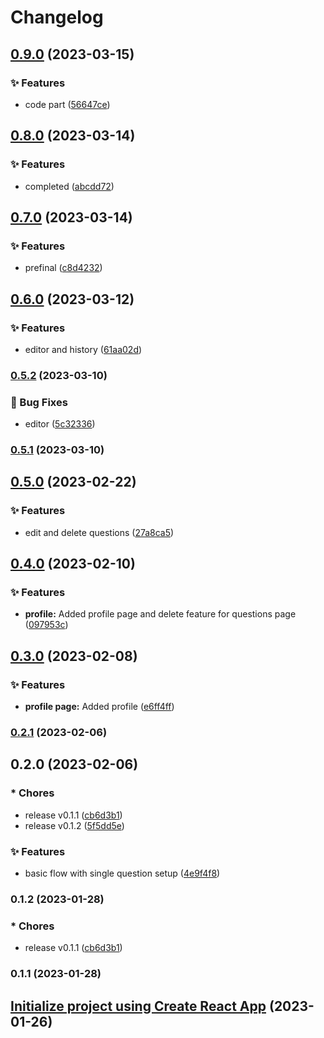 # Changelog

## [0.9.0](https://github.com/bhumarevanth/codingworkstations/compare/v0.8.0...v0.9.0) (2023-03-15)


### ✨ Features

* code part ([56647ce](https://github.com/bhumarevanth/codingworkstations/commit/56647ce210dffc33f3728c1d5d7e1ecb5e172cae))

## [0.8.0](https://github.com/bhumarevanth/codingworkstations/compare/v0.7.0...v0.8.0) (2023-03-14)


### ✨ Features

* completed ([abcdd72](https://github.com/bhumarevanth/codingworkstations/commit/abcdd72b571bc43f576859fa13bdbb6d160d7792))

## [0.7.0](https://github.com/bhumarevanth/codingworkstations/compare/v0.6.0...v0.7.0) (2023-03-14)


### ✨ Features

* prefinal ([c8d4232](https://github.com/bhumarevanth/codingworkstations/commit/c8d423263932713f1be123b6a21b39567df12a8e))

## [0.6.0](https://github.com/bhumarevanth/codingworkstations/compare/v0.5.2...v0.6.0) (2023-03-12)


### ✨ Features

* editor and history ([61aa02d](https://github.com/bhumarevanth/codingworkstations/commit/61aa02de432acff54014294993a8f79a8f2de36a))

### [0.5.2](https://github.com/bhumarevanth/codingworkstations/compare/v0.5.1...v0.5.2) (2023-03-10)


### 🐛 Bug Fixes

* editor ([5c32336](https://github.com/bhumarevanth/codingworkstations/commit/5c323368f7b0abf94ad4b6de47bbd8c484fb59df))

### [0.5.1](https://github.com/bhumarevanth/codingworkstations/compare/v0.5.0...v0.5.1) (2023-03-10)

## [0.5.0](https://github.com/bhumarevanth/codingworkstations/compare/v0.4.0...v0.5.0) (2023-02-22)


### ✨ Features

* edit and delete questions ([27a8ca5](https://github.com/bhumarevanth/codingworkstations/commit/27a8ca5881105cbb6583495deda5df3461f4b098))

## [0.4.0](https://github.com/bhumarevanth/codingworkstations/compare/v0.3.0...v0.4.0) (2023-02-10)


### ✨ Features

* **profile:** Added profile page and delete feature for questions page ([097953c](https://github.com/bhumarevanth/codingworkstations/commit/097953c331fd48eb83cd4ac3d2cb8c8553d385a7))

## [0.3.0](https://github.com/bhumarevanth/codingworkstations/compare/v0.2.1...v0.3.0) (2023-02-08)


### ✨ Features

* **profile page:** Added profile ([e6ff4ff](https://github.com/bhumarevanth/codingworkstations/commit/e6ff4ffac32cd8375f4c1c9ea74833e0a0305c2e))

### [0.2.1](https://github.com/bhumarevanth/codingworkstations/compare/v0.2.0...v0.2.1) (2023-02-06)

## 0.2.0 (2023-02-06)


### * Chores

* release v0.1.1 ([cb6d3b1](https://github.com/bhumarevanth/codingworkstations/commit/cb6d3b1200fbb3c2544315fc5648f550d38316fb))
* release v0.1.2 ([5f5dd5e](https://github.com/bhumarevanth/codingworkstations/commit/5f5dd5efa54b5f88810f28bd06ec6933c7ee12d2))


### ✨ Features

* basic flow with single question setup ([4e9f4f8](https://github.com/bhumarevanth/codingworkstations/commit/4e9f4f80929e4bed79fe10cb55104b3f833873b1))

### 0.1.2 (2023-01-28)


### * Chores

* release v0.1.1 ([cb6d3b1](https://github.com/bhumarevanth/codingworkstations/commit/cb6d3b1200fbb3c2544315fc5648f550d38316fb))

### 0.1.1 (2023-01-28)

## [Initialize project using Create React App](https://github.com/bhumarevanth/codingworkstations/commit/a599b3ced9040707046027b6dfceece39ded46c9) (2023-01-26)